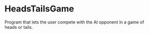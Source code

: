 # HeadsTailsGame
Program that lets the user compete with the AI opponent in a game of heads or tails. 
